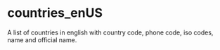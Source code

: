 # countries_enUS
A list of countries in english with country code, phone code, iso codes, name and official name.
